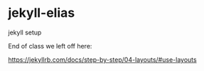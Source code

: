 # jekyll-elias
 jekyll setup


End of class we left off here: 

https://jekyllrb.com/docs/step-by-step/04-layouts/#use-layouts